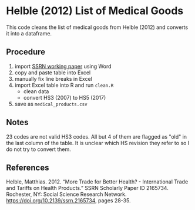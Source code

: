 # Helble (2012) List of Medical Goods

This code cleans the list of medical goods from Helble (2012) and converts it into a dataframe.

## Procedure

1. import [SSRN working paper](https://doi.org/10.2139/ssrn.2165734) using Word
2. copy and paste table into Excel
3. manually fix line breaks in Excel
4. import Excel table into R and run `clean.R`
    - clean data
    - convert HS3 (2007) to HS5 (2017)
5. save as `medical_products.csv`

## Notes

23 codes are not valid HS3 codes. All but 4 of them are flagged as "old" in the last column of the table. It is unclear which HS revision they refer to so I do not try to convert them.

## References

Helble, Matthias. 2012. “More Trade for Better Health? - International Trade and Tariffs on Health Products.” SSRN Scholarly Paper ID 2165734. Rochester, NY: Social Science Research Network. https://doi.org/10.2139/ssrn.2165734, pages 28-35.